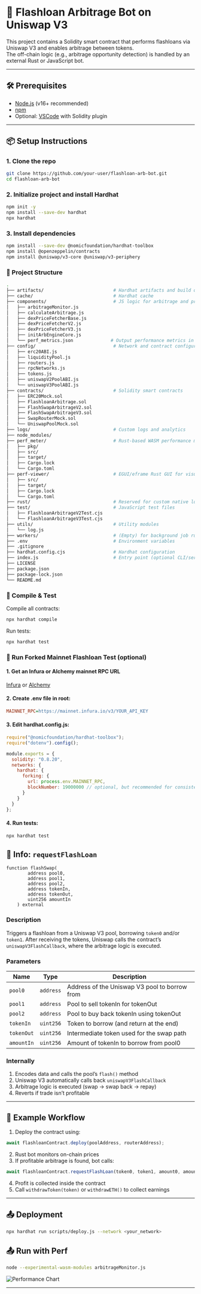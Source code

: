 
# 💸 Flashloan Arbitrage Bot on Uniswap V3

This project contains a Solidity smart contract that performs flashloans via Uniswap V3 and enables arbitrage between tokens.  
The off-chain logic (e.g., arbitrage opportunity detection) is handled by an external Rust or JavaScript bot.

---

## 🛠 Prerequisites

- [Node.js](https://nodejs.org/) (v16+ recommended)
- [npm](https://www.npmjs.com/)
- Optional: [VSCode](https://code.visualstudio.com/) with Solidity plugin

---

## 📦 Setup Instructions

### 1. Clone the repo

```bash
git clone https://github.com/your-user/flashloan-arb-bot.git
cd flashloan-arb-bot
```

### 2. Initialize project and install Hardhat

```bash
npm init -y
npm install --save-dev hardhat
npx hardhat
```

### 3. Install dependencies

```bash
npm install --save-dev @nomicfoundation/hardhat-toolbox
npm install @openzeppelin/contracts
npm install @uniswap/v3-core @uniswap/v3-periphery
```

### 🧱 Project Structure

```bash
.
├── artifacts/                          # Hardhat artifacts and build output
├── cache/                              # Hardhat cache
├── components/                         # JS logic for arbitrage and price fetching
│   ├── arbitrageMonitor.js
│   ├── calculateArbitrage.js
│   ├── dexPriceFetcherBase.js
│   ├── dexPriceFetcherV2.js
│   ├── dexPriceFetcherV3.js
│   ├── initArbEngineCore.js
│   └── perf_metrics.json              # Output performance metrics in JSON
├── config/                             # Network and contract configurations
│   ├── erc20ABI.js
│   ├── liquidityPool.js
│   ├── routers.js
│   ├── rpcNetworks.js
│   ├── tokens.js
│   ├── uniswapV2PoolABI.js
│   └── uniswapV3PoolABI.js
├── contracts/                          # Solidity smart contracts
│   ├── ERC20Mock.sol
│   ├── FlashloanArbitrage.sol
│   ├── FlashSwapArbitrageV2.sol
│   ├── FlashSwapArbitrageV3.sol
│   ├── SwapRouterMock.sol
│   └── UniswapPoolMock.sol
├── logs/                               # Custom logs and analytics
├── node_modules/
├── perf_meter/                         # Rust-based WASM performance meter
│   ├── pkg/
│   ├── src/
│   ├── target/
│   ├── Cargo.lock
│   └── Cargo.toml
├── perf-viewer/                        # EGUI/eframe Rust GUI for visualizing performance
│   ├── src/
│   ├── target/
│   ├── Cargo.lock
│   └── Cargo.toml
├── rust/                               # Reserved for custom native logic
├── test/                               # JavaScript test files
│   ├── FlashloanArbitrageV2Test.cjs
│   └── FlashloanArbitrageV3Test.cjs
├── utils/                              # Utility modules
│   └── log.js
├── workers/                            # (Empty) for background job runners
├── .env                                # Environment variables
├── .gitignore
├── hardhat.config.cjs                  # Hardhat configuration
├── index.js                            # Entry point (optional CLI/server)
├── LICENSE
├── package.json
├── package-lock.json
└── README.md
```

### 🧪 Compile & Test

Compile all contracts:
```bash
npx hardhat compile
```

Run tests:
```bash
npx hardhat test
```

### 🔁 Run Forked Mainnet Flashloan Test (optional)

#### 1. Get an Infura or Alchemy mainnet RPC URL
[Infura](https://www.infura.io/) or [Alchemy](https://www.alchemy.com/)
#### 2. Create .env file in root:
```ini 
MAINNET_RPC=https://mainnet.infura.io/v3/YOUR_API_KEY
```

#### 3. Edit hardhat.config.js:
```js
require("@nomicfoundation/hardhat-toolbox");
require("dotenv").config();

module.exports = {
  solidity: "0.8.20",
  networks: {
    hardhat: {
      forking: {
        url: process.env.MAINNET_RPC,
        blockNumber: 19000000 // optional, but recommended for consistency
      }
    }
  }
};
```

#### 4. Run tests:
```bash
npx hardhat test
```

## 📘 Info: `requestFlashLoan`

```solidity
function flashSwap(
        address pool0,
        address pool1,
        address pool2,
        address tokenIn,
        address tokenOut,
        uint256 amountIn
    ) external
```

### Description
Triggers a flashloan from a Uniswap V3 pool, borrowing `token0` and/or `token1`. After receiving the tokens, Uniswap calls the contract’s `uniswapV3FlashCallback`, where the arbitrage logic is executed.

### Parameters
| Name      | Type      | Description                                                  |
|-----------|-----------|--------------------------------------------------------------|
| `pool0`   | `address` | Address of the Uniswap V3 pool to borrow from                |
| `pool1`   | `address` | Pool to sell tokenIn for tokenOut                            |
| `pool2`   | `address` | Pool to buy back tokenIn using tokenOut                      |
| `tokenIn` | `uint256` | Token to borrow (and return at the end)                      |
| `tokenOut`| `uint256` | Intermediate token used for the swap path                    |
| `amountIn`| `uint256` | Amount of tokenIn to borrow from pool0                       |


### Internally
1. Encodes data and calls the pool’s `flash()` method
2. Uniswap V3 automatically calls back `uniswapV3FlashCallback`
3. Arbitrage logic is executed (swap → swap back → repay)
4. Reverts if trade isn’t profitable

---

## 🧠 Example Workflow

1. Deploy the contract using:
```js
await flashloanContract.deploy(poolAddress, routerAddress);
```

2. Rust bot monitors on-chain prices
3. If profitable arbitrage is found, bot calls:
```js
await flashloanContract.requestFlashLoan(token0, token1, amount0, amount1);
```
4. Profit is collected inside the contract
5. Call `withdrawToken(token)` or `withdrawETH()` to collect earnings

---

## 📤 Deployment

```bash
npx hardhat run scripts/deploy.js --network <your_network>
```

## 📤 Run with Perf

```bash
node --experimental-wasm-modules arbitrageMonitor.js
```

![Performance Chart](demo.png)

---